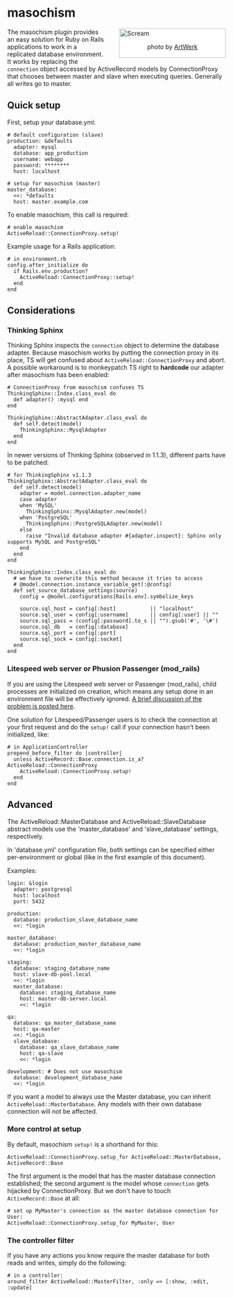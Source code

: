 masochism
=========

<div style="width:240px; padding:2px; border:1px solid silver; float:right; margin:0 0 1em 2em; background:white">
  <img src="http://farm1.static.flickr.com/111/295426387_a39c5c8954_m.jpg" alt="Scream" />
  <p style="text-align:center">photo by <a href="http://flickr.com/people/alphadesigner/" title="Flickr: ArtWerk">ArtWerk</a></p>
</div>

The masochism plugin provides an easy solution for Ruby on Rails applications to work in a
replicated database environment. It works by replacing the `connection` object accessed by
ActiveRecord models by ConnectionProxy that chooses between master and slave when
executing queries. Generally all writes go to master.


Quick setup
-----------

First, setup your database.yml:

    # default configuration (slave)
    production: &defaults
      adapter: mysql
      database: app_production
      username: webapp
      password: ********
      host: localhost

    # setup for masochism (master)
    master_database:
      <<: *defaults
      host: master.example.com

To enable masochism, this call is required:

    # enable masochism
    ActiveReload::ConnectionProxy.setup!

Example usage for a Rails application:
    
    # in environment.rb
    config.after_initialize do
      if Rails.env.production?
        ActiveReload::ConnectionProxy::setup!
      end
    end


Considerations
--------------

### Thinking Sphinx

Thinking Sphinx inspects the `connection` object to determine the database adapter.
Because masochism works by putting the connection proxy in its place, TS will get confused
about `ActiveReload::ConnectionProxy` and abort. A possible workaround is to monkeypatch
TS right to **hardcode** our adapter after masochism has been enabled:

    # ConnectionProxy from masochism confuses TS
    ThinkingSphinx::Index.class_eval do
      def adapter() :mysql end
    end

    ThinkingSphinx::AbstractAdapter.class_eval do
      def self.detect(model)
        ThinkingSphinx::MysqlAdapter
      end
    end

In newer versions of Thinking Sphinx (observed in 1.1.3), different parts have to be patched:

    # for ThinkingSphinx v1.1.3
    ThinkingSphinx::AbstractAdapter.class_eval do
      def self.detect(model)
        adapter = model.connection.adapter_name
        case adapter
        when 'MySQL'
          ThinkingSphinx::MysqlAdapter.new(model)
        when 'PostgreSQL'
          ThinkingSphinx::PostgreSQLAdapter.new(model)
        else
          raise "Invalid database adapter #{adapter.inspect}: Sphinx only supports MySQL and PostgreSQL"
        end
      end
    end

    ThinkingSphinx::Index.class_eval do
      # we have to overwrite this method because it tries to access
      # @model.connection.instance_variable_get(:@config)
      def set_source_database_settings(source)
        config = @model.configurations[Rails.env].symbolize_keys

        source.sql_host = config[:host]           || "localhost"
        source.sql_user = config[:username]       || config[:user] || ""
        source.sql_pass = (config[:password].to_s || "").gsub('#', '\#')
        source.sql_db   = config[:database]
        source.sql_port = config[:port]
        source.sql_sock = config[:socket]
      end
    end
    

### Litespeed web server or Phusion Passenger (mod\_rails)

If you are using the Litespeed web server or Passenger (mod\_rails), child processes are initialized on creation,
which means any setup done in an environment file will be effectively ignored. [A brief
discussion of the problem is posted here](http://litespeedtech.com/support/wiki/doku.php?id=litespeed_wiki:rails:memcache).

One solution for Litespeed/Passenger users is to check the connection at your first request and do
the `setup!` call if your connection hasn't been initialized, like:

    # in ApplicationController
    prepend_before_filter do |controller|
      unless ActiveRecord::Base.connection.is_a? ActiveReload::ConnectionProxy
        ActiveReload::ConnectionProxy.setup!
      end
    end


Advanced
--------

The ActiveReload::MasterDatabase and ActiveReload::SlaveDatabase abstract models use the
'master\_database' and 'slave\_database' settings, respectively.

In 'database.yml' configuration file, both settings can be specified either per-environment or
global (like in the first example of this document).

Examples:

    login: &login
      adapter: postgresql
      host: localhost
      port: 5432
    
    production:
      database: production_slave_database_name
      <<: *login
    
    master_database:
      database: production_master_database_name
      <<: *login
    
    staging:
      database: staging_database_name
      host: slave-db-pool.local
      <<: *login
      master_database: 
        database: staging_database_name
        host: master-db-server.local
        <<: *login
    
    qa:
      database: qa_master_database_name
      host: qa-master
      <<: *login
      slave_database:
        database: qa_slave_database_name
        host: qa-slave
        <<: *login
    
    development: # Does not use masochism
      database: development_database_name
      <<: *login
 
If you want a model to always use the Master database, you can inherit
`ActiveReload::MasterDatabase`. Any models with their own database connection will not be
affected.

### More control at setup

By default, masochism `setup!` is a shorthand for this:

    ActiveReload::ConnectionProxy.setup_for ActiveReload::MasterDatabase, ActiveRecord::Base

The first argument is the model that has the master database connection established; the
second argument is the model whose `connection` gets hijacked by ConnectionProxy. But we
don't have to touch `ActiveRecord::Base` at all:

    # set up MyMaster's connection as the master database connection for User:
    ActiveReload::ConnectionProxy.setup_for MyMaster, User

### The controller filter

If you have any actions you know require the master database for both reads and writes,
simply do the following:

    # in a controller:
    around_filter ActiveReload::MasterFilter, :only => [:show, :edit, :update]
